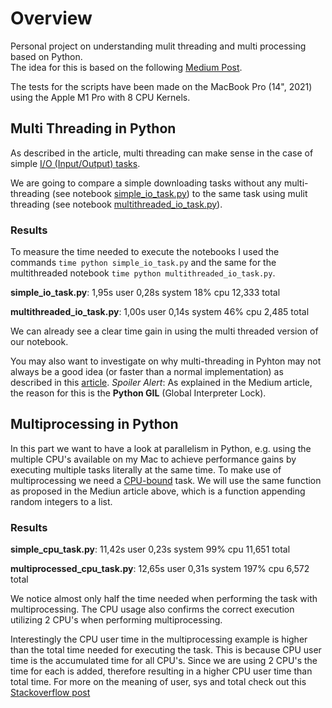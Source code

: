 # Overview

Personal project on understanding mulit threading and multi processing based on Python. \
The idea for this is based on the following [Medium Post](https://towardsdatascience.com/multithreading-multiprocessing-python-180d0975ab29).

The tests for the scripts have been made on the MacBook Pro (14", 2021) using the Apple M1 Pro with 8 CPU Kernels. 

## Multi Threading in Python

As described in the article, multi threading can make sense in the case of simple [I/O (Input/Output) tasks](https://en.wikipedia.org/wiki/I/O_bound).

We are going to compare a simple downloading tasks without any multi-threading (see notebook [simple_io_task.py](https://github.com/johanneseder711/mul/blob/main/simple_io_task.py)) to the same task using mulit threading (see notebook [multithreaded_io_task.py](https://github.com/johanneseder711/mul/blob/main/multithreaded_io_task.py)).

### Results

To measure the time needed to execute the notebooks I used the commands `time python simple_io_task.py` and the same for the multithreaded notebook `time python multithreaded_io_task.py`.

__simple_io_task.py__: 1,95s user 0,28s system 18% cpu 12,333 total

__multithreaded_io_task.py__: 1,00s user 0,14s system 46% cpu 2,485 total

We can already see a clear time gain in using the multi threaded version of our notebook.

You may also want to investigate on why multi-threading in Pyhton may not always be a good idea (or faster than a normal implementation) as described in this [article](https://hackernoon.com/concurrent-programming-in-python-is-not-what-you-think-it-is-b6439c3f3e6a). _Spoiler Alert_: As explained in the Medium article, the reason for this is the __Python GIL__ (Global Interpreter Lock).
## Multiprocessing in Python

In this part we want to have a look at parallelism in Python, e.g. using the multiple CPU's available on my Mac to achieve performance gains by executing multiple tasks literally at the same time.
To make use of multiprocessing we need a [CPU-bound](https://en.wikipedia.org/wiki/CPU-bound) task. We will use the same function as proposed in the Mediun article above, which is a function appending random integers to a list. 

### Results

__simple_cpu_task.py__: 11,42s user 0,23s system 99% cpu 11,651 total 

__multiprocessed_cpu_task.py__: 12,65s user 0,31s system 197% cpu 6,572 total

We notice almost only half the time needed when performing the task with multiprocessing. The CPU usage also confirms the correct execution utilizing 2 CPU's when performing multiprocessing. 

Interestingly the CPU user time in the multiprocessing example is higher than the total time needed for executing the task. This is because CPU user time is the accumulated time for all CPU's. Since we are using 2 CPU's the time for each is added, therefore resulting in a higher CPU user time than total time.
For more on the meaning of user, sys and total check out this [Stackoverflow post](https://stackoverflow.com/questions/556405/what-do-real-user-and-sys-mean-in-the-output-of-time1)


